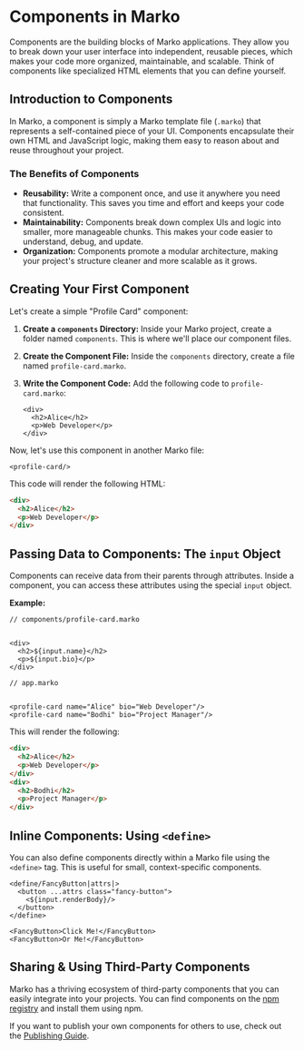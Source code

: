 # Components in Marko

Components are the building blocks of Marko applications. They allow you to break down your user interface into independent, reusable pieces, which makes your code more organized, maintainable, and scalable. Think of components like specialized HTML elements that you can define yourself.

## Introduction to Components

In Marko, a component is simply a Marko template file (`.marko`) that represents a self-contained piece of your UI. Components encapsulate their own HTML and JavaScript logic, making them easy to reason about and reuse throughout your project.

### The Benefits of Components

- **Reusability:** Write a component once, and use it anywhere you need that functionality. This saves you time and effort and keeps your code consistent.
- **Maintainability:** Components break down complex UIs and logic into smaller, more manageable chunks. This makes your code easier to understand, debug, and update.
- **Organization:** Components promote a modular architecture, making your project's structure cleaner and more scalable as it grows.

## Creating Your First Component

Let's create a simple "Profile Card" component:

1. **Create a `components` Directory:** Inside your Marko project, create a folder named `components`. This is where we'll place our component files.

2. **Create the Component File:** Inside the `components` directory, create a file named `profile-card.marko`.

3. **Write the Component Code:** Add the following code to `profile-card.marko`:

   ```marko
   <div>
     <h2>Alice</h2>
     <p>Web Developer</p>
   </div>
   ```

Now, let's use this component in another Marko file:

```marko
<profile-card/>
```

This code will render the following HTML:

```html
<div>
  <h2>Alice</h2>
  <p>Web Developer</p>
</div>
```

## Passing Data to Components: The `input` Object

Components can receive data from their parents through attributes. Inside a component, you can access these attributes using the special `input` object.

**Example:**

```marko
// components/profile-card.marko


<div>
  <h2>${input.name}</h2>
  <p>${input.bio}</p>
</div>
```

```marko
// app.marko


<profile-card name="Alice" bio="Web Developer"/>
<profile-card name="Bodhi" bio="Project Manager"/>
```

This will render the following:

```html
<div>
  <h2>Alice</h2>
  <p>Web Developer</p>
</div>
<div>
  <h2>Bodhi</h2>
  <p>Project Manager</p>
</div>
```

## Inline Components: Using `<define>`

You can also define components directly within a Marko file using the `<define>` tag. This is useful for small, context-specific components.

```marko
<define/FancyButton|attrs|>
  <button ...attrs class="fancy-button">
    <${input.renderBody}/>
  </button>
</define>

<FancyButton>Click Me!</FancyButton>
<FancyButton>Or Me!</FancyButton>
```

## Sharing & Using Third-Party Components

Marko has a thriving ecosystem of third-party components that you can easily integrate into your projects. You can find components on the [npm registry]() and install them using npm.

If you want to publish your own components for others to use, check out the [Publishing Guide]().
